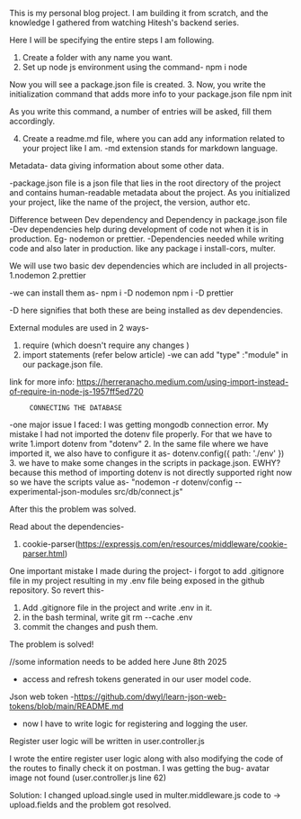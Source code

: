 This is my personal blog project. I am building it from scratch, and the knowledge I gathered from watching Hitesh's backend series.

Here I will be specifying the entire steps I am following.

1. Create a folder with any name you want.
2. Set up node js environment using the command-
            npm i node

Now you will see a package.json file is created.
3. Now, you write the initialization command that adds more info to your package.json file
            npm init

As you write this command, a number of entries will be asked, fill them accordingly.

4. Create a readme.md file, where you can add any information related to your project like I am.
   -md extension stands for markdown language.

Metadata- data giving information about some other data.

-package.json file is a json file that lies in the root directory of the project and contains human-readable metadata about the project. 
As you initialized your project, like the name of the project, the version, author etc.

Difference between Dev dependency and Dependency in package.json file
-Dev dependencies help during development of code not when it is in production. Eg- nodemon or prettier.
-Dependencies needed while writing code and also later in production. like any package i install-cors, multer.

We will use two basic dev dependencies which are included in all projects-
         1.nodemon
         2.prettier
      
-we can install them as-
         npm i -D nodemon 
         npm i -D prettier

-D here signifies that both these are being installed as dev dependencies.

External modules are used in 2 ways-
   1. require (which doesn't require any changes )
   2. import statements (refer below article)
   -we can add "type"
:"module" in our package.json file.

link for more info: https://herreranacho.medium.com/using-import-instead-of-require-in-node-js-1957ff5ed720

         CONNECTING THE DATABASE
-one major issue I faced:
I was getting mongodb connection error. My mistake I had not imported the dotenv file properly. For that we have to write
         1.import dotenv from "dotenv"
         2. In the same file where we have imported it, we also have to configure it as-
         dotenv.config({
            path: './env'
         })
         3. we have to make some changes in the scripts in package.json. EWHY? because this method of importing dotenv is not directly supported right now so we have the scripts value as-
"nodemon -r dotenv/config --experimental-json-modules src/db/connect.js"

After this the problem was solved.

Read about the dependencies- 
   1. cookie-parser(https://expressjs.com/en/resources/middleware/cookie-parser.html)

   

One important mistake I made during the project- i forgot to add .gitignore file in my project resulting in my .env file being exposed in the github repository. So revert this-
   1. Add .gitignore file in the project and write 
   .env in it. 
   2. in the bash terminal, write git rm --cache .env
   3. commit the changes and push them.

The problem is solved! 

//some information needs to be added here
June 8th 2025
- access and refresh tokens generated in our user model code.

Json web token -https://github.com/dwyl/learn-json-web-tokens/blob/main/README.md
- now I have to write logic for registering and logging the user.

Register user logic will be written in  user.controller.js

I wrote the entire register user logic along with also modifying the code of the routes to finally check it on postman. 
I was getting the bug- avatar image not found (user.controller.js line 62)

Solution: I changed upload.single used in multer.middleware.js code to -> upload.fields and the problem got resolved.